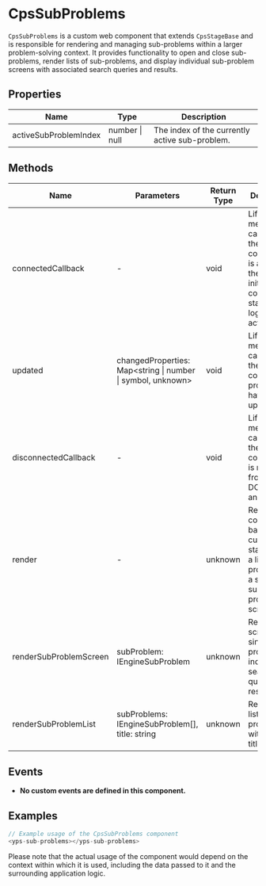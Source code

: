 # CpsSubProblems

`CpsSubProblems` is a custom web component that extends `CpsStageBase` and is responsible for rendering and managing sub-problems within a larger problem-solving context. It provides functionality to open and close sub-problems, render lists of sub-problems, and display individual sub-problem screens with associated search queries and results.

## Properties

| Name                   | Type   | Description               |
|------------------------|--------|---------------------------|
| activeSubProblemIndex  | number \| null | The index of the currently active sub-problem. |

## Methods

| Name                  | Parameters                                  | Return Type | Description                 |
|-----------------------|---------------------------------------------|-------------|-----------------------------|
| connectedCallback     | -                                           | void        | Lifecycle method called when the component is added to the DOM. It initializes component state and logs an activity. |
| updated               | changedProperties: Map<string \| number \| symbol, unknown> | void        | Lifecycle method called after the component's properties have been updated. |
| disconnectedCallback  | -                                           | void        | Lifecycle method called when the component is removed from the DOM. It logs an activity. |
| render                | -                                           | unknown     | Renders the component based on the current state, either a list of sub-problems or a single sub-problem screen. |
| renderSubProblemScreen| subProblem: IEngineSubProblem               | unknown     | Renders the screen for a single sub-problem, including search queries and results. |
| renderSubProblemList  | subProblems: IEngineSubProblem[], title: string | unknown     | Renders a list of sub-problems with a given title. |

## Events

- **No custom events are defined in this component.**

## Examples

```typescript
// Example usage of the CpsSubProblems component
<yps-sub-problems></yps-sub-problems>
```

Please note that the actual usage of the component would depend on the context within which it is used, including the data passed to it and the surrounding application logic.